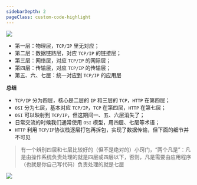 ```yaml
---
sidebarDepth: 2
pageClass: custom-code-highlight
---
```


![](http://blog.poetries.top/img-repo/2019/12/4.png)

- 第一层：物理层，`TCP/IP` 里无对应；
- 第二层：数据链路层，对应 `TCP/IP` 的链接层；
- 第三层：网络层，对应 `TCP/IP` 的网际层；
- 第四层：传输层，对应 `TCP/IP` 的传输层；
- 第五、六、七层：统一对应到 `TCP/IP` 的应用层

**总结**

- `TCP/IP` 分为四层，核心是二层的 `IP` 和三层的 `TCP`，`HTTP` 在第四层；
- `OSI` 分为七层，基本对应 `TCP/IP`，`TCP` 在第四层，`HTTP` 在第七层；
- `OSI` 可以映射到 `TCP/IP`，但这期间一、五、六层消失了；
- 日常交流的时候我们通常使用 `OSI` 模型，用四层、七层等术语；
- `HTTP` 利用 `TCP/IP`协议栈逐层打包再拆包，实现了数据传输，但下面的细节并不可见

> 有一个辨别四层和七层比较好的（但不是绝对的）小窍门，“两个凡是”：凡是由操作系统负责处理的就是四层或四层以下，否则，凡是需要由应用程序（也就是你自己写代码）负责处理的就是七层

![](http://blog.poetries.top/img-repo/2019/12/93.png)